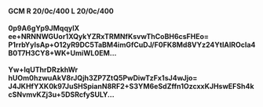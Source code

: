 #### GCM R 20/0c/400 L 20/0c/400
**0p9A6gYp9JMqqylX**<br/>**ee+NRNNWGUor1XQykYZRxTRMNfKsvwThCoBH6csFHEo=**<br/>**P1rrbYyIsAp+O12yR9DC5TaBM4imGfCuDJ/F0FK8Md8VYz24YtlAlROcIa4B0T7H3CY8+WK+UmiWL0EM...**<br/><br/>
**Yw+IqUThrDRzkhWr**<br/>**hUOm0hzwuAkV8rJQjh3ZP7ZtQ5PwDiwTzFx1sJ4wJjo=**<br/>**J4JKHfYXK0k97JuSHSpianN8RF2+S3YM6eSdZffn1OzcxxKJHswEFSh4kcSNvmvKZj3u+5DSRcfySULY...**